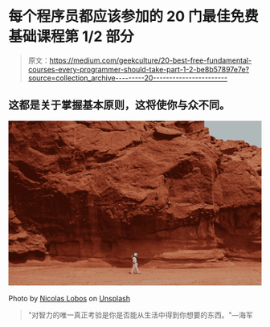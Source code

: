 # 每个程序员都应该参加的 20 门最佳免费基础课程第 1/2 部分

> 原文：<https://medium.com/geekculture/20-best-free-fundamental-courses-every-programmer-should-take-part-1-2-be8b57897e7e?source=collection_archive---------20----------------------->

## 这都是关于掌握基本原则，这将使你与众不同。

![](img/02d5a7203aadb830a0bff24cc8f7d52a.png)

Photo by [Nicolas Lobos](https://unsplash.com/@lobosnico?utm_source=unsplash&utm_medium=referral&utm_content=creditCopyText) on [Unsplash](https://unsplash.com/@annadayadev/likes?utm_source=unsplash&utm_medium=referral&utm_content=creditCopyText)

> "对智力的唯一真正考验是你是否能从生活中得到你想要的东西。"—海军